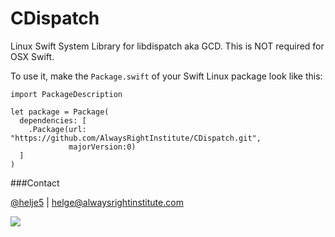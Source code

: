 # CDispatch

Linux Swift System Library for libdispatch aka GCD. This is NOT required for
OSX Swift.

To use it, make the `Package.swift` of your Swift Linux package look like this:

    import PackageDescription
    
    let package = Package(
      dependencies: [
        .Package(url: "https://github.com/AlwaysRightInstitute/CDispatch.git", 
                 majorVersion:0)
      ]
    )

###Contact

[@helje5](http://twitter.com/helje5) | helge@alwaysrightinstitute.com

![](http://www.alwaysrightinstitute.com/images/ARI-symbol-logo.png)
